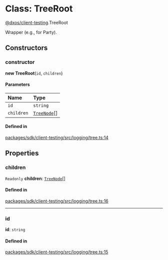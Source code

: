 # Class: TreeRoot

[@dxos/client-testing](../modules/dxos_client_testing.md).TreeRoot

Wrapper (e.g., for Party).

## Constructors

### constructor

**new TreeRoot**(`id`, `children`)

#### Parameters

| Name | Type |
| :------ | :------ |
| `id` | `string` |
| `children` | [`TreeNode`](../types/dxos_client_testing.TreeNode.md)[] |

#### Defined in

[packages/sdk/client-testing/src/logging/tree.ts:14](https://github.com/dxos/dxos/blob/db8188dae/packages/sdk/client-testing/src/logging/tree.ts#L14)

## Properties

### children

 `Readonly` **children**: [`TreeNode`](../types/dxos_client_testing.TreeNode.md)[]

#### Defined in

[packages/sdk/client-testing/src/logging/tree.ts:16](https://github.com/dxos/dxos/blob/db8188dae/packages/sdk/client-testing/src/logging/tree.ts#L16)

___

### id

 **id**: `string`

#### Defined in

[packages/sdk/client-testing/src/logging/tree.ts:15](https://github.com/dxos/dxos/blob/db8188dae/packages/sdk/client-testing/src/logging/tree.ts#L15)
